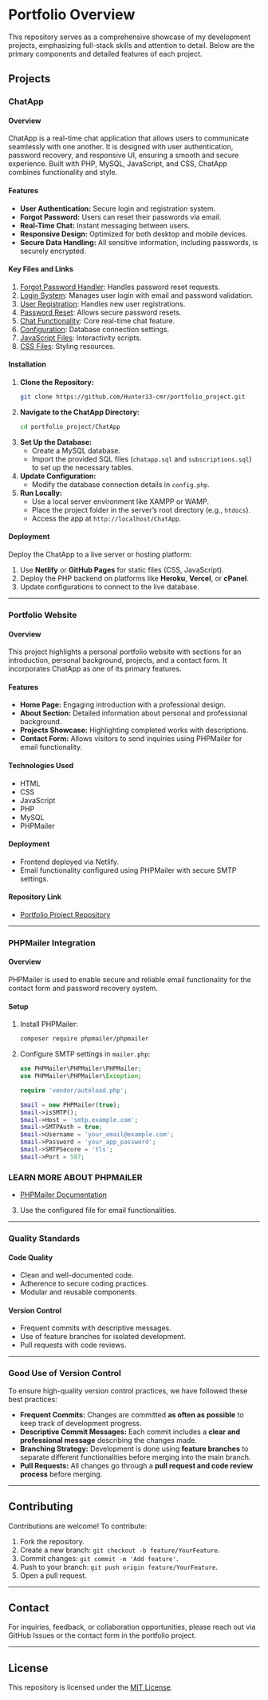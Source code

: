 
# Portfolio Overview

This repository serves as a comprehensive showcase of my development projects, emphasizing full-stack skills and attention to detail. Below are the primary components and detailed features of each project.

## Projects

### ChatApp

#### Overview
ChatApp is a real-time chat application that allows users to communicate seamlessly with one another. It is designed with user authentication, password recovery, and responsive UI, ensuring a smooth and secure experience. Built with PHP, MySQL, JavaScript, and CSS, ChatApp combines functionality and style.

#### Features
- **User Authentication:** Secure login and registration system.
- **Forgot Password:** Users can reset their passwords via email.
- **Real-Time Chat:** Instant messaging between users.
- **Responsive Design:** Optimized for both desktop and mobile devices.
- **Secure Data Handling:** All sensitive information, including passwords, is securely encrypted.

#### Key Files and Links
1. [Forgot Password Handler](https://github.com/Hunter13-cmr/portfolio_project/blob/main/ChatApp/forgot-password.php): Handles password reset requests.
2. [Login System](https://github.com/Hunter13-cmr/portfolio_project/blob/main/ChatApp/login.php): Manages user login with email and password validation.
3. [User Registration](https://github.com/Hunter13-cmr/portfolio_project/blob/main/ChatApp/index.php): Handles new user registrations.
4. [Password Reset](https://github.com/Hunter13-cmr/portfolio_project/blob/main/ChatApp/reset-password.php): Allows secure password resets.
5. [Chat Functionality](https://github.com/Hunter13-cmr/portfolio_project/blob/main/ChatApp/chat.php): Core real-time chat feature.
6. [Configuration](https://github.com/Hunter13-cmr/portfolio_project/blob/main/ChatApp/config.php): Database connection settings.
7. [JavaScript Files](https://github.com/Hunter13-cmr/portfolio_project/tree/main/ChatApp/javascript): Interactivity scripts.
8. [CSS Files](https://github.com/Hunter13-cmr/portfolio_project/tree/main/ChatApp/css): Styling resources.

#### Installation
1. **Clone the Repository:**
   ```bash
   git clone https://github.com/Hunter13-cmr/portfolio_project.git
   ```
2. **Navigate to the ChatApp Directory:**
   ```bash
   cd portfolio_project/ChatApp
   ```
3. **Set Up the Database:**
   - Create a MySQL database.
   - Import the provided SQL files (`chatapp.sql` and `subscriptions.sql`) to set up the necessary tables.
4. **Update Configuration:**
   - Modify the database connection details in `config.php`.
5. **Run Locally:**
   - Use a local server environment like XAMPP or WAMP.
   - Place the project folder in the server’s root directory (e.g., `htdocs`).
   - Access the app at `http://localhost/ChatApp`.

#### Deployment
Deploy the ChatApp to a live server or hosting platform:
1. Use **Netlify** or **GitHub Pages** for static files (CSS, JavaScript).
2. Deploy the PHP backend on platforms like **Heroku**, **Vercel**, or **cPanel**.
3. Update configurations to connect to the live database.

---

### Portfolio Website

#### Overview
This project highlights a personal portfolio website with sections for an introduction, personal background, projects, and a contact form. It incorporates ChatApp as one of its primary features.

#### Features
- **Home Page:** Engaging introduction with a professional design.
- **About Section:** Detailed information about personal and professional background.
- **Projects Showcase:** Highlighting completed works with descriptions.
- **Contact Form:** Allows visitors to send inquiries using PHPMailer for email functionality.

#### Technologies Used
- HTML
- CSS
- JavaScript
- PHP
- MySQL
- PHPMailer

#### Deployment
- Frontend deployed via Netlify.
- Email functionality configured using PHPMailer with secure SMTP settings.

#### Repository Link
- [Portfolio Project Repository](https://github.com/Hunter13-cmr/portfolio_project)

---

### PHPMailer Integration

#### Overview
PHPMailer is used to enable secure and reliable email functionality for the contact form and password recovery system.

#### Setup
1. Install PHPMailer:
   ```bash
   composer require phpmailer/phpmailer
   ```
2. Configure SMTP settings in `mailer.php`:
   ```php
   use PHPMailer\PHPMailer\PHPMailer;
   use PHPMailer\PHPMailer\Exception;

   require 'vendor/autoload.php';

   $mail = new PHPMailer(true);
   $mail->isSMTP();
   $mail->Host = 'smtp.example.com';
   $mail->SMTPAuth = true;
   $mail->Username = 'your_email@example.com';
   $mail->Password = 'your_app_password';
   $mail->SMTPSecure = 'tls';
   $mail->Port = 587;
   ```
### LEARN MORE ABOUT PHPMAILER
- [PHPMailer Documentation](https://github.com/PHPMailer/PHPMailer)

3. Use the configured file for email functionalities.

---

### Quality Standards

#### Code Quality
- Clean and well-documented code.
- Adherence to secure coding practices.
- Modular and reusable components.

#### Version Control
- Frequent commits with descriptive messages.
- Use of feature branches for isolated development.
- Pull requests with code reviews.

---

### Good Use of Version Control
To ensure high-quality version control practices, we have followed these best practices:

- **Frequent Commits:** Changes are committed **as often as possible** to keep track of development progress.
- **Descriptive Commit Messages:** Each commit includes a **clear and professional message** describing the changes made.
- **Branching Strategy:** Development is done using **feature branches** to separate different functionalities before merging into the main branch.
- **Pull Requests:** All changes go through a **pull request and code review process** before merging.

---

## Contributing
Contributions are welcome! To contribute:
1. Fork the repository.
2. Create a new branch: `git checkout -b feature/YourFeature`.
3. Commit changes: `git commit -m 'Add feature'`.
4. Push to your branch: `git push origin feature/YourFeature`.
5. Open a pull request.

---
## Contact
For inquiries, feedback, or collaboration opportunities, please reach out via GitHub Issues or the contact form in the portfolio project.

---

## License
This repository is licensed under the [MIT License](https://opensource.org/licenses/MIT).
